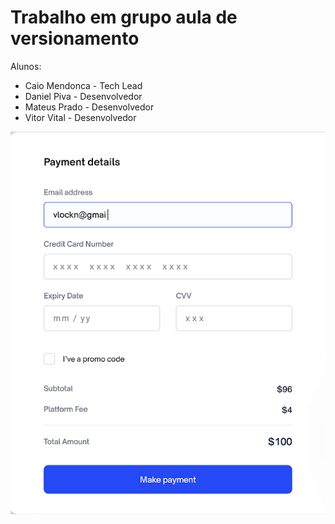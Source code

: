 # Trabalho em grupo aula de versionamento

Alunos:

- Caio Mendonca - Tech Lead
- Daniel Piva - Desenvolvedor
- Mateus Prado - Desenvolvedor
- Vitor Vital - Desenvolvedor


![prototipofinal](prototipo.png)